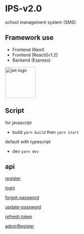 # IPS-v2.0

school management system (SMS)

## Framework use

- Frontend (Next)
- Frontend (React)[v1.2]
- Backend (Express)

<img width="100px" src="http://jwt.io/img/badge-compatible.svg" alt="jwt logo"/>

## Script

for javascript

- build `yarn build`
  then `yarn start`

default with typescript

- dev `yarn dev`

## api

[register](/api/register)

[login](/api/login)

[forgot-password](/api/forgot-password)

[update-password](/api/update-password)

[refresh token](/api/refresh-token)


[adminRegister]('/admin/v1/register')
